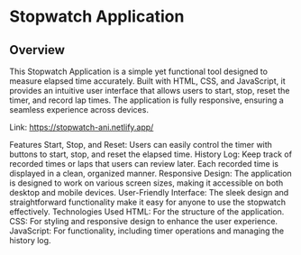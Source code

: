 
# Stopwatch Application

## Overview
This Stopwatch Application is a simple yet functional tool designed to measure elapsed time accurately. Built with HTML, CSS, and JavaScript, it provides an intuitive user interface that allows users to start, stop, reset the timer, and record lap times. The application is fully responsive, ensuring a seamless experience across devices.

Link: https://stopwatch-ani.netlify.app/

Features
Start, Stop, and Reset: Users can easily control the timer with buttons to start, stop, and reset the elapsed time.
History Log: Keep track of recorded times or laps that users can review later. Each recorded time is displayed in a clean, organized manner.
Responsive Design: The application is designed to work on various screen sizes, making it accessible on both desktop and mobile devices.
User-Friendly Interface: The sleek design and straightforward functionality make it easy for anyone to use the stopwatch effectively.
Technologies Used
HTML: For the structure of the application.
CSS: For styling and responsive design to enhance the user experience.
JavaScript: For functionality, including timer operations and managing the history log.
